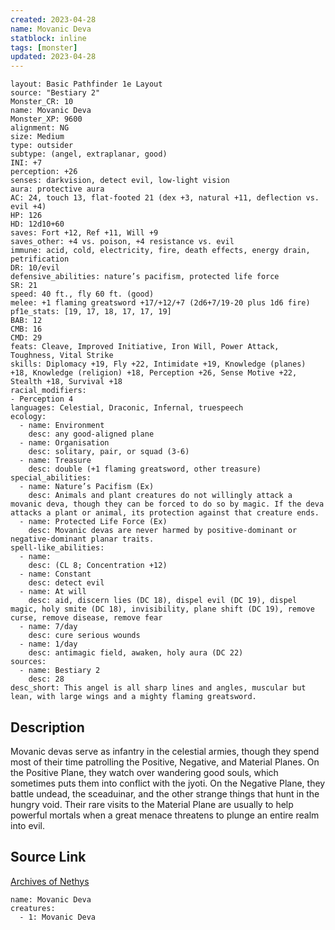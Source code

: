 ```yaml
---
created: 2023-04-28
name: Movanic Deva
statblock: inline
tags: [monster]
updated: 2023-04-28
---
```

```statblock
layout: Basic Pathfinder 1e Layout
source: "Bestiary 2"
Monster_CR: 10
name: Movanic Deva
Monster_XP: 9600
alignment: NG
size: Medium
type: outsider
subtype: (angel, extraplanar, good)
INI: +7
perception: +26
senses: darkvision, detect evil, low-light vision
aura: protective aura
AC: 24, touch 13, flat-footed 21 (dex +3, natural +11, deflection vs. evil +4)
HP: 126
HD: 12d10+60
saves: Fort +12, Ref +11, Will +9
saves_other: +4 vs. poison, +4 resistance vs. evil
immune: acid, cold, electricity, fire, death effects, energy drain, petrification
DR: 10/evil
defensive_abilities: nature’s pacifism, protected life force
SR: 21
speed: 40 ft., fly 60 ft. (good)
melee: +1 flaming greatsword +17/+12/+7 (2d6+7/19-20 plus 1d6 fire)
pf1e_stats: [19, 17, 18, 17, 17, 19]
BAB: 12
CMB: 16
CMD: 29
feats: Cleave, Improved Initiative, Iron Will, Power Attack, Toughness, Vital Strike
skills: Diplomacy +19, Fly +22, Intimidate +19, Knowledge (planes) +18, Knowledge (religion) +18, Perception +26, Sense Motive +22, Stealth +18, Survival +18
racial_modifiers:
- Perception 4
languages: Celestial, Draconic, Infernal, truespeech
ecology:
  - name: Environment
    desc: any good-aligned plane
  - name: Organisation
    desc: solitary, pair, or squad (3-6)
  - name: Treasure
    desc: double (+1 flaming greatsword, other treasure)
special_abilities:
  - name: Nature’s Pacifism (Ex)
    desc: Animals and plant creatures do not willingly attack a movanic deva, though they can be forced to do so by magic. If the deva attacks a plant or animal, its protection against that creature ends.
  - name: Protected Life Force (Ex)
    desc: Movanic devas are never harmed by positive-dominant or negative-dominant planar traits.
spell-like_abilities:
  - name:
    desc: (CL 8; Concentration +12)
  - name: Constant
    desc: detect evil
  - name: At will
    desc: aid, discern lies (DC 18), dispel evil (DC 19), dispel magic, holy smite (DC 18), invisibility, plane shift (DC 19), remove curse, remove disease, remove fear
  - name: 7/day
    desc: cure serious wounds
  - name: 1/day
    desc: antimagic field, awaken, holy aura (DC 22)
sources:
  - name: Bestiary 2
    desc: 28
desc_short: This angel is all sharp lines and angles, muscular but lean, with large wings and a mighty flaming greatsword. 
```
## Description
Movanic devas serve as infantry in the celestial armies, though they spend most of their time patrolling the Positive, Negative, and Material Planes. On the Positive Plane, they watch over wandering good souls, which sometimes puts them into conflict with the jyoti. On the Negative Plane, they battle undead, the sceaduinar, and the other strange things that hunt in the hungry void. Their rare visits to the Material Plane are usually to help powerful mortals when a great menace threatens to plunge an entire realm into evil.
## Source Link
[Archives of Nethys](https://aonprd.com/MonsterDisplay.aspx?ItemName=Movanic%20Deva)
```encounter-table
name: Movanic Deva
creatures:
  - 1: Movanic Deva
```
